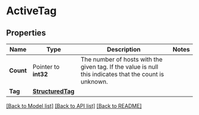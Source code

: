 # ActiveTag

## Properties

Name | Type | Description | Notes
------------ | ------------- | ------------- | -------------
**Count** | Pointer to **int32** | The number of hosts with the given tag. If the value is null this indicates that the count is unknown. | 
**Tag** | [**StructuredTag**](StructuredTag.md) |  | 

[[Back to Model list]](../README.md#documentation-for-models) [[Back to API list]](../README.md#documentation-for-api-endpoints) [[Back to README]](../README.md)


